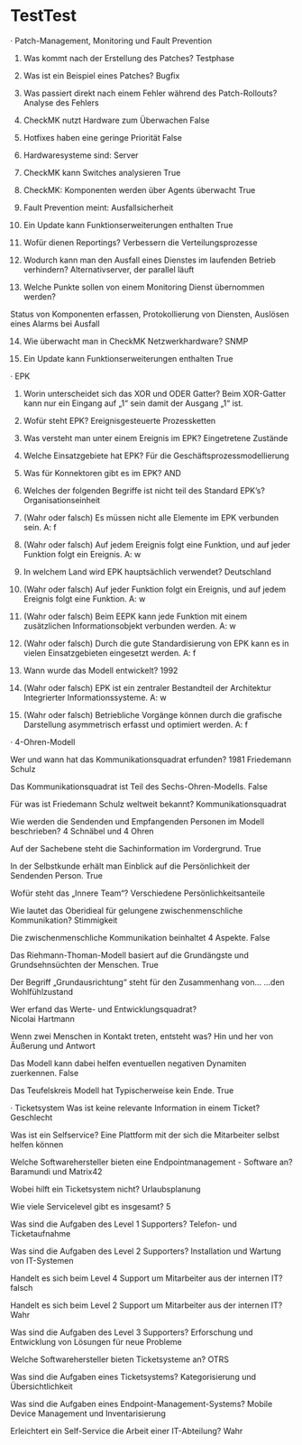 # TestTest

· Patch-Management, Monitoring und Fault Prevention

1.	Was kommt nach der Erstellung des Patches?
Testphase

2.	Was ist ein Beispiel eines Patches?
Bugfix

3.	Was passiert direkt nach einem Fehler während des Patch-Rollouts?
Analyse des Fehlers

4.	CheckMK nutzt Hardware zum Überwachen
False

5.	Hotfixes haben eine geringe Priorität
False

6.	Hardwaresysteme sind:
Server

7.	CheckMK kann Switches analysieren
True

8.	CheckMK: Komponenten werden über Agents überwacht
True

9.	Fault Prevention meint:
Ausfallsicherheit

10.	Ein Update kann Funktionserweiterungen enthalten
True

11.	Wofür dienen Reportings?
Verbessern die Verteilungsprozesse

12.	Wodurch kann man den Ausfall eines Dienstes im laufenden Betrieb verhindern?
Alternativserver, der parallel läuft

13.	Welche Punkte sollen von einem Monitoring Dienst übernommen werden?

Status von Komponenten erfassen,
Protokollierung von Diensten,
Auslösen eines Alarms bei Ausfall

14.	Wie überwacht man in CheckMK Netzwerkhardware?
SNMP

15.	Ein Update kann Funktionserweiterungen enthalten
True


· EPK
1. Worin unterscheidet sich das XOR und ODER Gatter? 
Beim XOR-Gatter kann nur ein Eingang auf „1“ sein damit der Ausgang „1“ ist. 

2. Wofür steht EPK? 
Ereignisgesteuerte Prozessketten 

3. Was versteht man unter einem Ereignis im EPK? 
Eingetretene Zustände 

4. Welche Einsatzgebiete hat EPK? 
Für die Geschäftsprozessmodellierung 

5. Was für Konnektoren gibt es im EPK? 
AND 
 
6. Welches der folgenden Begriffe ist nicht teil des Standard EPK’s? 
Organisationseinheit 

7. (Wahr oder falsch) Es müssen nicht alle Elemente im EPK verbunden sein. 
A: f 

8. (Wahr oder falsch) Auf jedem Ereignis folgt eine Funktion, und auf jeder Funktion folgt ein Ereignis. 
A: w 

9. In welchem Land wird EPK hauptsächlich verwendet? 
Deutschland 

10. (Wahr oder falsch) Auf jeder Funktion folgt ein Ereignis, und auf jedem Ereignis folgt eine Funktion. 
A: w 

11. (Wahr oder falsch) Beim EEPK kann jede Funktion mit einem zusätzlichen Informationsobjekt verbunden werden. 
A: w 

12. (Wahr oder falsch) Durch die gute Standardisierung von EPK kann es in vielen Einsatzgebieten eingesetzt werden. 
A: f 

13. Wann wurde das Modell entwickelt? 
1992 

14. (Wahr oder falsch) EPK ist ein zentraler Bestandteil der Architektur Integrierter Informationssysteme. 
A: w 

15. (Wahr oder falsch) Betriebliche Vorgänge können durch die grafische Darstellung asymmetrisch erfasst und optimiert werden. 
A: f

· 4-Ohren-Modell 
 
Wer und wann hat das Kommunikationsquadrat erfunden? 
1981 Friedemann Schulz 


Das Kommunikationsquadrat ist Teil des Sechs-Ohren-Modells. 
False 

Für was ist Friedemann Schulz weltweit bekannt? 
Kommunikationsquadrat 

Wie werden die Sendenden und Empfangenden Personen im Modell beschrieben? 
4 Schnäbel und 4 Ohren 

Auf der Sachebene steht die Sachinformation im Vordergrund. 
True 

In der Selbstkunde erhält man Einblick auf die Persönlichkeit der Sendenden Person. 
True 

Wofür steht das „Innere Team“? 
Verschiedene Persönlichkeitsanteile 

Wie lautet das Oberidieal für gelungene zwischenmenschliche Kommunikation? 
Stimmigkeit 

Die zwischenmenschliche Kommunikation beinhaltet 4 Aspekte. 
False 

Das Riehmann-Thoman-Modell basiert auf die Grundängste und Grundsehnsüchten der Menschen. 
True 

Der Begriff „Grundausrichtung“ steht für den Zusammenhang von… 
…den Wohlfühlzustand 

Wer erfand das Werte- und Entwicklungsquadrat?  
Nicolai Hartmann 

Wenn zwei Menschen in Kontakt treten, entsteht was? 
Hin und her von Äußerung und Antwort 

Das Modell kann dabei helfen eventuellen negativen Dynamiten zuerkennen. 
False 

Das Teufelskreis Modell hat Typischerweise kein Ende. 
True 


· Ticketsystem 
Was ist keine relevante Information in einem Ticket? 
Geschlecht 

Was ist ein Selfservice? 
Eine Plattform mit der sich die Mitarbeiter selbst helfen können 

Welche Softwarehersteller bieten eine Endpointmanagement - Software an? 
Baramundi und Matrix42 

Wobei hilft ein Ticketsystem nicht? 
Urlaubsplanung 

Wie viele Servicelevel gibt es insgesamt? 
5 

Was sind die Aufgaben des Level 1 Supporters? 
Telefon- und Ticketaufnahme 

Was sind die Aufgaben des Level 2 Supporters? 
Installation und Wartung von IT-Systemen 

Handelt es sich beim Level 4 Support um Mitarbeiter aus der internen IT? 
falsch 

Handelt es sich beim Level 2 Support um Mitarbeiter aus der internen IT? 
Wahr 

Was sind die Aufgaben des Level 3 Supporters? 
Erforschung und Entwicklung von Lösungen für neue Probleme 

Welche Softwarehersteller bieten Ticketsysteme an? 
OTRS 

Was sind die Aufgaben eines Ticketsystems?
Kategorisierung und Übersichtlichkeit 

Was sind die Aufgaben eines Endpoint-Management-Systems?
Mobile Device Management und Inventarisierung 

Erleichtert ein Self-Service die Arbeit einer IT-Abteilung? 
Wahr 

